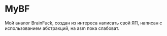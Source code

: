 # MyBF
Мой аналог BrainFuck, создан из интереса написать свой ЯП, написан с использованием абстракций, на asm пока слабоват.
